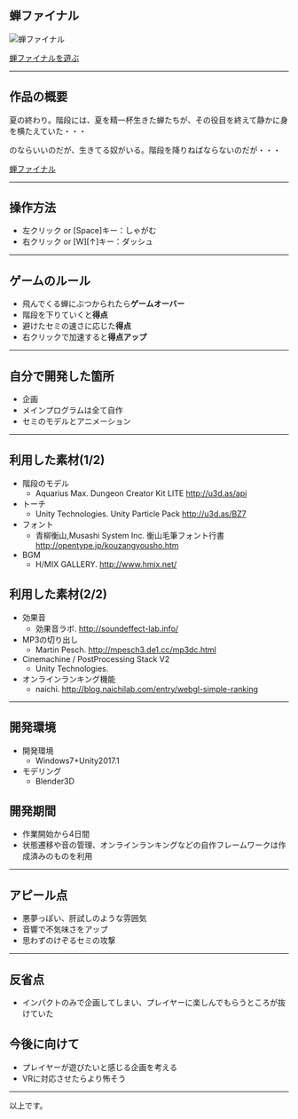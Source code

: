 ## 蝉ファイナル

![蝉ファイナル](https://object-storage.tyo1.conoha.io/v1/nc_df3bdbc45bc04950b558834f5728517a/unityroom_production/icon/1302/oneweek4.gif)

[蝉ファイナルを遊ぶ](https://unityroom.com/games/semi-final/webgl)

---

## 作品の概要
夏の終わり。階段には、夏を精一杯生きた蝉たちが、その役目を終えて静かに身を横たえていた・・・

のならいいのだが、生きてる奴がいる。階段を降りねばならないのだが・・・

[蝉ファイナル](https://unityroom.com/games/semi-final/webgl)

---

## 操作方法
- 左クリック or [Space]キー：しゃがむ
- 右クリック or [W][↑]キー：ダッシュ

---

## ゲームのルール
- 飛んでくる蝉にぶつかられたら**ゲームオーバー**
- 階段を下りていくと**得点**
- 避けたセミの速さに応じた**得点**
- 右クリックで加速すると**得点アップ**

---

## 自分で開発した箇所
- 企画
- メインプログラムは全て自作
- セミのモデルとアニメーション

---

## 利用した素材(1/2)
- 階段のモデル
  - Aquarius Max. Dungeon Creator Kit LITE http://u3d.as/api
- トーチ
  - Unity Technologies. Unity Particle Pack http://u3d.as/BZ7
- フォント
  - 青柳衡山,Musashi System Inc. 衡山毛筆フォント行書 http://opentype.jp/kouzangyousho.htm
- BGM
  - H/MIX GALLERY. http://www.hmix.net/

## 利用した素材(2/2)
- 効果音
  - 効果音ラボ. http://soundeffect-lab.info/
- MP3の切り出し
  - Martin Pesch. http://mpesch3.de1.cc/mp3dc.html
- Cinemachine / PostProcessing Stack V2
  - Unity Technologies.
- オンラインランキング機能
  - naichi.  http://blog.naichilab.com/entry/webgl-simple-ranking

---
## 開発環境
- 開発環境
  - Windows7+Unity2017.1
- モデリング
  - Blender3D

## 開発期間
- 作業開始から4日間
- 状態遷移や音の管理、オンラインランキングなどの自作フレームワークは作成済みのものを利用

---

## アピール点
- 悪夢っぽい、肝試しのような雰囲気
- 音響で不気味さをアップ
- 思わずのけぞるセミの攻撃

---

## 反省点
- インパクトのみで企画してしまい、プレイヤーに楽しんでもらうところが抜けていた

## 今後に向けて
- プレイヤーが遊びたいと感じる企画を考える
- VRに対応させたらより怖そう

---

以上です。
